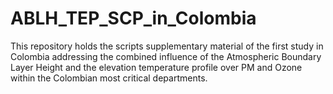 # ABLH_TEP_SCP_in_Colombia
This repository holds the scripts supplementary material of the first study in Colombia addressing the combined influence of the Atmospheric Boundary Layer Height and the elevation temperature profile over PM and Ozone within the Colombian most critical departments.
